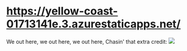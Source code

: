 # https://yellow-coast-01713141e.3.azurestaticapps.net/
We out here, we out here, we out here, Chasin' that extra credit:
![](http://i.imgur.com/Ssfp7.gif)